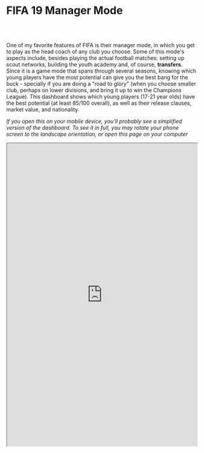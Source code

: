 <head>
<style>
html, body { height: 100% }
.button {
  font-family : inherit;
  border: none;
  color: white;
  padding: 8px 16px;
  text-align: center;
  display: inline-block;
  transition-duration: 0.4s;
  cursor: pointer;
}

.button {
  background-color: #f2f2f2; 
  color: black; 
  border: 2px solid black;
}

.button:hover {
  background-color: #666666;
  color: white;
}


.previous {
  background-color: #f2f2f2;
  color: black;
  border: 0.5px solid black;

}

.round {
  border-radius: 50%;
}
</style>
</head>

# FIFA 19 Manager Mode

<a href="./" class="button previous round">&#8249;</a>

One of my favorite features of FIFA is their manager mode, in which you get to play as the head coach of any club you choose. Some of this mode's aspects include, besides playing the actual football matches: setting up scout networks, building the youth academy and, of course, __transfers__. Since it is a game mode that spans through several seasons,  knowing which young players have the most potential can give you the best bang for the buck - specially if you are doing a "road to glory" (when you choose smaller club, perhaps on lower divisions, and bring it up to win the Champions League). 
This dashboard shows which young players (17-21 year olds) have the best potential (at least 85/100 overall), as well as their release clauses, market value, and nationality.

*If you open this on your mobile device, you'll probably see a simplified version of the dashboard. To see it in full, you may rotate your phone screen to the landscape orientation, or open this page on your computer*

<iframe src="https://public.tableau.com/views/Fifa19-Potential/Dashboard1?:embed=yes&:display_count=yes&:showVizHome=no" width = '100%' height = '800px'></iframe>


